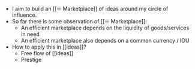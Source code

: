 - I aim to build an [[♾️ Marketplace]] of ideas around my circle of influence.
- So far there is some observation of [[♾️ Marketplace]]:
    - An efficient marketplace depends on the liquidity of goods/services in need
    - An efficient marketplace also depends on a common currency / IOU
- How to apply this in [[ideas]]?
    - Free flow of [[ideas]]
    - Prestige
